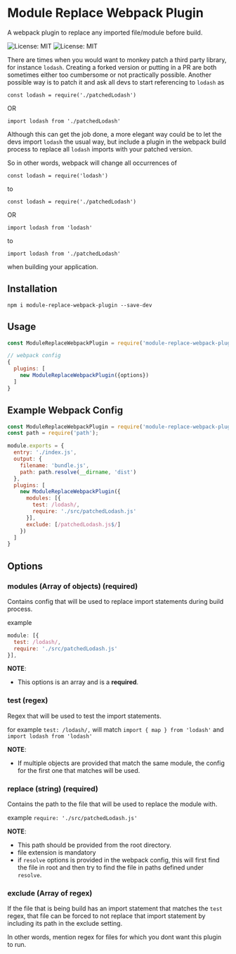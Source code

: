 # Module Replace Webpack Plugin
A webpack plugin to replace any imported file/module before build.

![License: MIT](https://img.shields.io/badge/License-MIT-yellow.svg) ![License: MIT](https://travis-ci.org/nerdchacha/module-replace-webpack-plugin.svg?branch=master)

There are times when you would want to monkey patch a third party library, for instance `lodash`. 
Creating a forked version or putting in a PR are both sometimes either too cumbersome or not practically possible.
Another possible way is to patch it and ask all devs to start referencing to `lodash` as 

`const lodash = require('./patchedLodash')`

OR

`import lodash from './patchedLodash'`

Although this can get the job done, a more elegant way could be to let the devs import `lodash` the usual way, but include a plugin in the webpack build process to replace all `lodash` imports with your patched version.

So in other words, webpack will change all occurrences of 

`const lodash = require('lodash')` 

to

`const lodash = require('./patchedLodash')`

OR

`import lodash from 'lodash'`

to

`import lodash from './patchedLodash'`

when  building your application.


## Installation
```
npm i module-replace-webpack-plugin --save-dev
```

## Usage
```js
const ModuleReplaceWebpackPlugin = require('module-replace-webpack-plugin');

// webpack config
{
  plugins: [
    new ModuleReplaceWebpackPlugin({options})
  ]
}
```

## Example Webpack Config
```js
const ModuleReplaceWebpackPlugin = require('module-replace-webpack-plugin');
const path = require('path');

module.exports = {
  entry: './index.js',
  output: {
    filename: 'bundle.js',
    path: path.resolve(__dirname, 'dist')
  },
  plugins: [
    new ModuleReplaceWebpackPlugin({
      modules: [{
        test: /lodash/,
        require: './src/patchedLodash.js'
      }],
      exclude: [/patchedLodash.js$/]
    })
  ]
}

```

## Options
### modules (Array of objects) (required)
Contains config that will be used to replace import statements during build process.

example 
```js
module: [{
  test: /lodash/,
  require: './src/patchedLodash.js'
}],
```

**NOTE**: 
- This options is an array and is a **required**.

### test (regex)
Regex that will be used to test the import statements.

for example 
`test: /lodash/,`
will match `import { map } from 'lodash'`
and `import lodash from 'lodash'`

**NOTE**:
- If multiple objects are provided that match the same module, the config for the first one that matches will be used.

### replace (string) (required)
Contains the path to the file that will be used to replace the module with.

example `require: './src/patchedLodash.js'`

**NOTE**: 
- This path should be provided from the root directory.
- file extension is mandatory
- if `resolve` options is provided in the webpack config, this will first find the file in root and then try to find the file in paths defined under `resolve`.


### exclude (Array of regex)
If the file that is being build has an import statement that matches the `test` regex, that file can be forced to not replace that import statement by including its path in the exclude setting.

In other words, mention regex for files for which you dont want this plugin to run.
